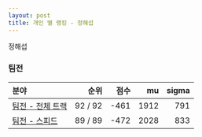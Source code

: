 ```yaml
---
layout: post
title: 개인 별 랭킹 - 정해섭
---
```


정해섭


### 팀전

| 분야 | 순위 | 점수 | mu | sigma |
|:---|---:|---:|---:|---:|
| [팀전 - 전체 트랙](../team-full) | 92 / 92 | -461 | 1912 | 791 |
| [팀전 - 스피드](../team-speed) | 89 / 89 | -472 | 2028 | 833 |
